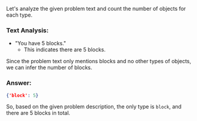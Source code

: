 Let's analyze the given problem text and count the number of objects for each type.

### Text Analysis:
- "You have 5 blocks."
  - This indicates there are 5 blocks.

Since the problem text only mentions blocks and no other types of objects, we can infer the number of blocks.

### Answer:
```json
{'block': 5}
```

So, based on the given problem description, the only type is `block`, and there are 5 blocks in total.